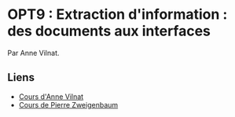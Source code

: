 # OPT9 : Extraction d'information : des documents aux interfaces

Par Anne Vilnat.


## Liens

- [Cours d'Anne Vilnat](https://perso.limsi.fr/anne/MRTAL.html)
- [Cours de Pierre Zweigenbaum](https://perso.limsi.fr/pz/upsay/)
